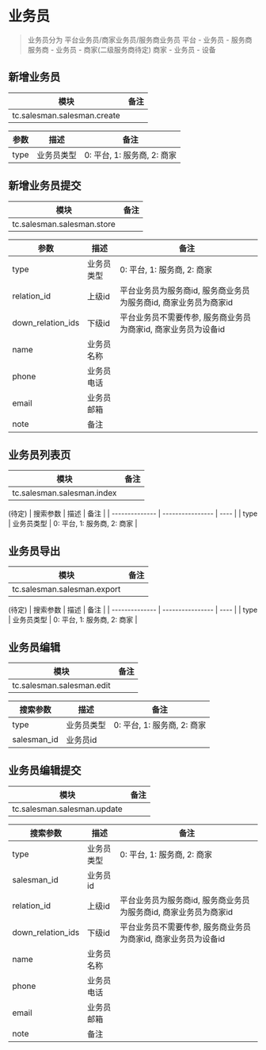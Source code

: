 # 业务员

> 业务员分为 平台业务员/商家业务员/服务商业务员
> 平台 - 业务员 - 服务商
> 服务商 - 业务员 - 商家(二级服务商待定)
> 商家 - 业务员 - 设备

## 新增业务员

| 模块                            | 备注 |
| ------------------------------- | ---- |
| tc.salesman.salesman.create |      |


| 参数           | 描述             | 备注 |
| -------------- | ---------------- | ---- |
| type           | 业务员类型         |  0: 平台, 1: 服务商, 2: 商家    |

## 新增业务员提交

| 模块                            | 备注 |
| ------------------------------- | ---- |
| tc.salesman.salesman.store |      |


| 参数           | 描述             | 备注 |
| -------------- | ---------------- | ---- |
| type           | 业务员类型         |  0: 平台, 1: 服务商, 2: 商家    |
| relation_id           | 上级id         | 平台业务员为服务商id, 服务商业务员为服务商id, 商家业务员为商家id |
| down_relation_ids           | 下级id         | 平台业务员不需要传参, 服务商业务员为商家id, 商家业务员为设备id |
| name           | 业务员名称         |  |
| phone           | 业务员电话         |  |
| email           | 业务员邮箱         |  |
| note           | 备注         |  |

## 业务员列表页

| 模块                            | 备注 |
| ------------------------------- | ---- |
| tc.salesman.salesman.index |      |

(待定)
| 搜索参数           | 描述             | 备注 |
| -------------- | ---------------- | ---- |
| type           | 业务员类型         |  0: 平台, 1: 服务商, 2: 商家    |


## 业务员导出

| 模块                            | 备注 |
| ------------------------------- | ---- |
| tc.salesman.salesman.export |      |

(待定)
| 搜索参数           | 描述             | 备注 |
| -------------- | ---------------- | ---- |
| type           | 业务员类型         |  0: 平台, 1: 服务商, 2: 商家    |

## 业务员编辑

| 模块                            | 备注 |
| ------------------------------- | ---- |
| tc.salesman.salesman.edit |      |


| 搜索参数           | 描述             | 备注 |
| -------------- | ---------------- | ---- |
| type           | 业务员类型         |  0: 平台, 1: 服务商, 2: 商家    |
| salesman_id | 业务员id |  |

## 业务员编辑提交

| 模块                            | 备注 |
| ------------------------------- | ---- |
| tc.salesman.salesman.update |      |


| 搜索参数           | 描述             | 备注 |
| -------------- | ---------------- | ---- |
| type           | 业务员类型         |  0: 平台, 1: 服务商, 2: 商家    |
| salesman_id | 业务员id |  |
| relation_id           | 上级id         | 平台业务员为服务商id, 服务商业务员为服务商id, 商家业务员为商家id |
| down_relation_ids           | 下级id         | 平台业务员不需要传参, 服务商业务员为商家id, 商家业务员为设备id |
| name           | 业务员名称         |  |
| phone           | 业务员电话         |  |
| email           | 业务员邮箱         |  |
| note           | 备注         |  |


